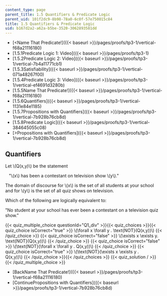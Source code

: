 ```yaml
---
content_type: page
parent_title: 1.5 Quantifiers & Predicate Logic
parent_uid: 101f2dc9-8b98-78a0-6c0f-57e750015c84
title: 1.5 Quantifiers & Predicate Logic
uid: b167d2a2-a62a-b5be-3520-3062893581dd
---
```


*   [\<Name That Predicate!]({{< baseurl >}}/pages/proofs/tp3-1/vertical-f68a21116180)
*   [1.5.1Predicate Logic 1: Video]({{< baseurl >}}/pages/proofs/tp3-1)
*   [1.5.2Predicate Logic 2: Video]({{< baseurl >}}/pages/proofs/tp3-1/vertical-7b4a11771cb1)
*   [1.5.3Satisfiability]({{< baseurl >}}/pages/proofs/tp3-1/vertical-071a48267f00)
*   [1.5.4Predicate Logic 3: Video]({{< baseurl >}}/pages/proofs/tp3-1/vertical-ef4691d3280b)
*   [1.5.5Name That Predicate!]({{< baseurl >}}/pages/proofs/tp3-1/vertical-f68a21116180)
*   [1.5.6Quantifiers]({{< baseurl >}}/pages/proofs/tp3-1/vertical-1131e84e1185)
*   [1.5.7Propositions with Quantifiers]({{< baseurl >}}/pages/proofs/tp3-1/vertical-7b928b76cb8d)
*   [1.5.8Predicate Logic]({{< baseurl >}}/pages/proofs/tp3-1/vertical-384645055c08)
*   [\>Propositions with Quantifiers]({{< baseurl >}}/pages/proofs/tp3-1/vertical-7b928b76cb8d)

Quantifiers
-----------

  

Let \\(Q(x,y)\\) be the statement

   "\\(x\\) has been a contestant on television show \\(y\\)."

The domain of discourse for \\(x\\) is the set of all students at your school and for \\(y\\) is the set of all quiz shows on television.

Which of the following are logically equivalent to:

"No student at your school has ever been a contestant on a television quiz show."

{{< quiz_multiple_choice questionId="Q1_div" >}}{{< quiz_choices >}}{{< quiz_choice isCorrect="true" >}}&nbsp;\\(\\forall x \\forall y . \\text{NOT}(Q(x,y))\\)&nbsp;{{< /quiz_choice >}}
{{< quiz_choice isCorrect="false" >}}&nbsp;\\(\\exists x \\exists y. \\text{NOT}(Q(x,y))\\)&nbsp;{{< /quiz_choice >}}
{{< quiz_choice isCorrect="false" >}}&nbsp;\\(\\text{NOT}(\\forall x \\forall y . Q(x,y))\\)&nbsp;{{< /quiz_choice >}}
{{< quiz_choice isCorrect="true" >}}&nbsp;\\(\\text{NOT}(\\exists x \\exists y . Q(x,y))\\)&nbsp;{{< /quiz_choice >}}{{< /quiz_choices >}}
{{< quiz_solution / >}}{{< /quiz_multiple_choice >}}

*   [BackName That Predicate!]({{< baseurl >}}/pages/proofs/tp3-1/vertical-f68a21116180)
*   [ContinuePropositions with Quantifiers]({{< baseurl >}}/pages/proofs/tp3-1/vertical-7b928b76cb8d)